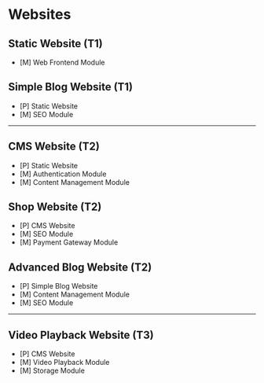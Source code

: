 # Websites

## Static Website (T1)

 * [M] Web Frontend Module

 
## Simple Blog Website (T1)

* [P] Static Website
* [M] SEO Module

-----------------------------------------------------

## CMS Website (T2)

* [P] Static Website
* [M] Authentication Module
* [M] Content Management Module

## Shop Website (T2)
* [P] CMS Website
* [M] SEO Module
* [M] Payment Gateway Module

## Advanced Blog Website (T2)
* [P] Simple Blog Website
* [M] Content Management Module
* [M] SEO Module
 
-----------------------------------------------------

## Video Playback Website (T3)
* [P] CMS Website
* [M] Video Playback Module
* [M] Storage Module

 
